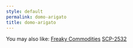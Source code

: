 ```yaml
---
style: default
permalink: domo-arigato
title: domo-arigato
---
```

You may also like:
[Freaky Commodities](http://scp-wiki.net/freaky-commodities)
[SCP-2532](http://scp-wiki.net/scp-2532)